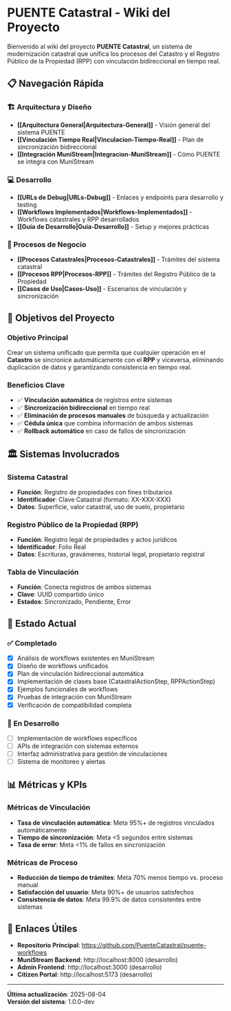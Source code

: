 # PUENTE Catastral - Wiki del Proyecto

Bienvenido al wiki del proyecto **PUENTE Catastral**, un sistema de modernización catastral que unifica los procesos del Catastro y el Registro Público de la Propiedad (RPP) con vinculación bidireccional en tiempo real.

## 📋 Navegación Rápida

### 🏗️ Arquitectura y Diseño
- **[[Arquitectura General|Arquitectura-General]]** - Visión general del sistema PUENTE
- **[[Vinculación Tiempo Real|Vinculacion-Tiempo-Real]]** - Plan de sincronización bidireccional
- **[[Integración MuniStream|Integracion-MuniStream]]** - Cómo PUENTE se integra con MuniStream

### 💻 Desarrollo
- **[[URLs de Debug|URLs-Debug]]** - Enlaces y endpoints para desarrollo y testing
- **[[Workflows Implementados|Workflows-Implementados]]** - Workflows catastrales y RPP desarrollados
- **[[Guía de Desarrollo|Guia-Desarrollo]]** - Setup y mejores prácticas

### 📖 Procesos de Negocio
- **[[Procesos Catastrales|Procesos-Catastrales]]** - Trámites del sistema catastral
- **[[Procesos RPP|Procesos-RPP]]** - Trámites del Registro Público de la Propiedad
- **[[Casos de Uso|Casos-Uso]]** - Escenarios de vinculación y sincronización

## 🎯 Objetivos del Proyecto

### Objetivo Principal
Crear un sistema unificado que permita que cualquier operación en el **Catastro** se sincronice automáticamente con el **RPP** y viceversa, eliminando duplicación de datos y garantizando consistencia en tiempo real.

### Beneficios Clave
- ✅ **Vinculación automática** de registros entre sistemas
- ✅ **Sincronización bidireccional** en tiempo real  
- ✅ **Eliminación de procesos manuales** de búsqueda y actualización
- ✅ **Cédula única** que combina información de ambos sistemas
- ✅ **Rollback automático** en caso de fallos de sincronización

## 🏛️ Sistemas Involucrados

### Sistema Catastral
- **Función**: Registro de propiedades con fines tributarios
- **Identificador**: Clave Catastral (formato: XX-XXX-XXX)
- **Datos**: Superficie, valor catastral, uso de suelo, propietario

### Registro Público de la Propiedad (RPP)
- **Función**: Registro legal de propiedades y actos jurídicos
- **Identificador**: Folio Real
- **Datos**: Escrituras, gravámenes, historial legal, propietario registral

### Tabla de Vinculación
- **Función**: Conecta registros de ambos sistemas
- **Clave**: UUID compartido único
- **Estados**: Sincronizado, Pendiente, Error

## 🚀 Estado Actual

### ✅ Completado
- [x] Análisis de workflows existentes en MuniStream
- [x] Diseño de workflows unificados 
- [x] Plan de vinculación bidireccional automática
- [x] Implementación de clases base (CatastralActionStep, RPPActionStep)
- [x] Ejemplos funcionales de workflows
- [x] Pruebas de integración con MuniStream
- [x] Verificación de compatibilidad completa

### 🔄 En Desarrollo
- [ ] Implementación de workflows específicos
- [ ] APIs de integración con sistemas externos
- [ ] Interfaz administrativa para gestión de vinculaciones
- [ ] Sistema de monitoreo y alertas

## 📊 Métricas y KPIs

### Métricas de Vinculación
- **Tasa de vinculación automática**: Meta 95%+ de registros vinculados automáticamente
- **Tiempo de sincronización**: Meta <5 segundos entre sistemas
- **Tasa de error**: Meta <1% de fallos en sincronización

### Métricas de Proceso
- **Reducción de tiempo de trámites**: Meta 70% menos tiempo vs. proceso manual
- **Satisfacción del usuario**: Meta 90%+ de usuarios satisfechos
- **Consistencia de datos**: Meta 99.9% de datos consistentes entre sistemas

## 🔗 Enlaces Útiles

- **Repositorio Principal**: https://github.com/PuenteCatastral/puente-workflows
- **MuniStream Backend**: http://localhost:8000 (desarrollo)
- **Admin Frontend**: http://localhost:3000 (desarrollo)
- **Citizen Portal**: http://localhost:5173 (desarrollo)

---
**Última actualización**: 2025-08-04  
**Versión del sistema**: 1.0.0-dev